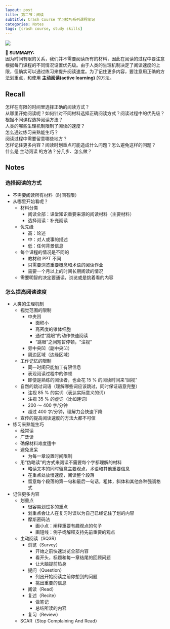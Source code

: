 ```yaml
---
layout: post
title: 第二节：阅读
subtitle: Crash Course 学习技巧系列课程笔记
categories: Notes
tags: [crash course, study skills]
---
```


![](https://www.youtube.com/watch?v=WAIUkjsZ5xQ)

📌 **SUMMARY:**   
因为时间有限的关系，我们并不需要阅读所有的材料，因此在阅读的过程中要注意根据每门课程的不同情况设置优先级。由于人类的生理机制决定了阅读速度的上限，但确实可以通过练习来提升阅读速度。为了记住更多内容，要注意用正确的方法划重点，和使用 **主动阅读(active learning)** 的方法。

## Recall

怎样在有限的时间里选择正确的阅读方式？  
从哪里开始阅读呢？如何针对不同材料选择正确阅读方式？阅读过程中的优先级？根据不同课程选择阅读方法？  
人类的哪些生理机制限制了阅读的速度？  
怎么通过练习来熟能生巧？  
阅读过程中需要留意哪些地方？  
怎样记住更多内容？阅读时划重点可能造成什么问题？怎么避免这样的问题？  
什么是 主动阅读 的方法？分几步、怎么做？

## Notes

### 选择阅读的方式

- 不需要阅读所有材料（时间有限）
- 从哪里开始看呢？
  - 材料分类
    - 阅读全部：课堂知识重要来源的阅读材料（主要材料）
    - 选择阅读：补充阅读
  - 优先级
    - 高：论述
    - 中：对人或事的描述
    - 低：任何背景信息
  - 每个课程的情况是不同的
    - 教材和 PPT 不同
    - 只需要浏览重要概念和术语的阅读作业
    - 需要一个月以上的时间长期阅读的情况
  - 需要明智的决定要通读，浏览或是挑着看的内容

### 怎么提高阅读速度

- 人类的生理机制
    - 视觉范围的限制
        - 中央凹
            - 面积小
            - 高密度的锥体细胞
            - 通过“跳眼”的动作快速阅读
            - “跳眼”之间短暂停顿，“注视”
        - 旁中央凹（副中央凹）
        - 周边区域（边缘区域）
    - 工作记忆的限制
        - 同一时间只能加工有限信息
        - 表现阅读过程中的停顿
        - 即便是熟练的阅读者，也会花 15 % 的阅读时间来“回视”
    - 自然的跳过词语（理解哪些词应该跳过，同时保证语意完整）
        - 注视 85 % 的实词（表达实际意义的词）
        - 注视 35 % 的虚词（比如连词）
        - 200 ～ 400 字/分钟
        - 超过 400 字/分钟，理解力会快速下降
    - 宣传的提高阅读速度的方法大都不可信
- 练习来熟能生巧
    - 经常读
    - 广泛读
    - 确保材料难度适中
    - 避免发呆
        - 为每一章设置时间限制
    - 用“伪略读”的方式来阅读不需要每个字都理解的材料
        - 略读文本的同时留意主要观点，术语和其他重要信息
        - 在重点处放慢速度，阅读整个段落
        - 留意每个段落的第一句和最后一句话，粗体，斜体和其他各种强调格式
- 记住更多内容
    - 划重点
        - 很容易划过多的重点
        - 划重点会让人在复习时误以为自己已经记住了划的内容
        - 摩斯密码法
            - 画小点：阐释重要有趣观点的句子
            - 画短线：例子或解释支持先前重要的观点
    - 主动阅读（SQ3R）
        - 浏览（Survey）
            - 开始之前快速浏览全部内容
            - 看开头，标题和每一章结尾的回顾问题
            - 让大脑提前热身
        - 提问（Question）
            - 列出开始阅读之前你想到的问题
            - 挑出重要的信息
        - 阅读（Read）
        - 复述（Recite）
            - 做笔记
            - 总结所读的内容
        - 复习（Review）
    - SCAR（Stop Complaining And Read）
